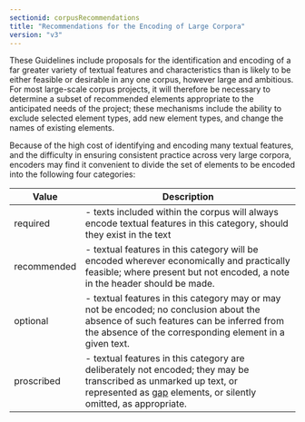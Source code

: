 ```yaml
---
sectionid: corpusRecommendations
title: "Recommendations for the Encoding of Large Corpora"
version: "v3"
---
```


These Guidelines include proposals for the identification and encoding of a far greater
variety of textual features and characteristics than is likely to be either feasible
or
desirable in any one corpus, however large and ambitious. For most large-scale corpus
projects, it will therefore be necessary to determine a subset of recommended elements
appropriate to the anticipated needs of the
project;
these mechanisms include the ability to exclude selected element types, add new element
types,
and change the names of existing elements.

Because of the high cost of identifying and encoding many textual features, and the
difficulty in ensuring consistent practice across very large corpora, encoders may
find it
convenient to divide the set of elements to be encoded into the following four categories:
<table class="table table-striped">
   <thead>
      <tr>
         <th>Value</th>
         <th>Description</th>
      </tr>
   </thead>
   <tbody>
      <tr>
         <td>required</td>
         <td> - texts included within the corpus will always encode textual features in this category,
            should they exist in the text
         </td>
      </tr>
      <tr>
         <td>recommended</td>
         <td> - textual features in this category will be encoded wherever economically and practically
            feasible; where present but not encoded, a note in the header should be made.
         </td>
      </tr>
      <tr>
         <td>optional</td>
         <td> - textual features in this category may or may not be encoded; no conclusion about
            the absence of such features can be inferred from the absence of the corresponding
            element in a given text.
         </td>
      </tr>
      <tr>
         <td>proscribed</td>
         <td> - textual features in this category are deliberately not encoded; they may be transcribed
            as unmarked up text, or represented as <a class="link_odd_elementSpec" href="{{ site.baseurl }}/{{ page.version }}/elements/gap.html">gap</a> elements, or silently omitted, as appropriate.
         </td>
      </tr>
   </tbody>
</table>


